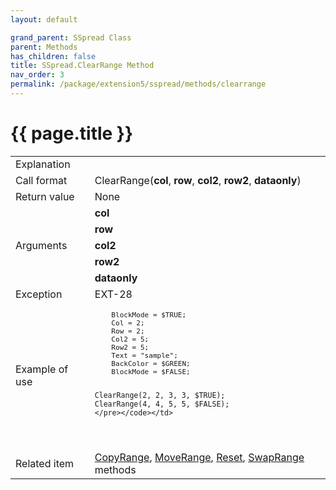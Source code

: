 ```yaml
---
layout: default

grand_parent: SSpread Class
parent: Methods
has_children: false
title: SSpread.ClearRange Method
nav_order: 3
permalink: /package/extension5/sspread/methods/clearrange
---
```

# {{ page.title }}

<table>
  <tr>
    <td>Explanation</td>
    <td colspan="2"></td>
  </tr>
  <tr>
    <td>Call format</td>
    <td colspan="2">ClearRange(<b>col</b>, <b>row</b>, <b>col2</b>, <b>row2</b>, <b>dataonly</b>)</td>
  </tr>
  <tr>
    <td>Return value</td>
    <td colspan="2">None</td>
  </tr>  
  <tr>
    <td rowspan="5">Arguments</td>
    <td><b>col</b></td>
    <td></td>
  </tr>
  <tr>
    <td><b>row</b></td>
    <td></td>
  </tr>
  <tr>
    <td><b>col2</b></td>
    <td></td>
  </tr>
  <tr>
    <td><b>row2</b></td>
    <td></td>
  </tr>
  <tr>
    <td><b>dataonly</b></td>
    <td></td>
  </tr>
  <tr>
    <td>Exception</td>
    <td>EXT-28</td>
    <td></td>
  </tr>
  <tr>
    <td>Example of use</td>
    <td colspan="2"><code><pre>
    BlockMode = $TRUE;
    Col = 2;
    Row = 2;
    Col2 = 5;
    Row2 = 5;
    Text = "sample";
    BackColor = $GREEN;
    BlockMode = $FALSE;
    
    ClearRange(2, 2, 3, 3, $TRUE);
    ClearRange(4, 4, 5, 5, $FALSE);
    </pre></code></td>
  </tr>
  <tr>
    <td>Related item</td>
    <td colspan="2"><a href="/package/extension5/sspread/methods/copyrange">CopyRange</a>, <a href="/package/extension5/sspread/methods/moverange">MoveRange</a>, <a href="/package/extension5/sspread/methods/reset">Reset</a>, <a href="/package/extension5/sspread/methods/swaprange">SwapRange</a> methods</td>
  </tr>
</table>
